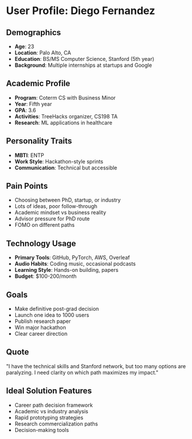 # User Profile: Diego Fernandez

## Demographics
- **Age**: 23
- **Location**: Palo Alto, CA
- **Education**: BS/MS Computer Science, Stanford (5th year)
- **Background**: Multiple internships at startups and Google

## Academic Profile
- **Program**: Coterm CS with Business Minor
- **Year**: Fifth year
- **GPA**: 3.6
- **Activities**: TreeHacks organizer, CS198 TA
- **Research**: ML applications in healthcare

## Personality Traits
- **MBTI**: ENTP
- **Work Style**: Hackathon-style sprints
- **Communication**: Technical but accessible

## Pain Points
- Choosing between PhD, startup, or industry
- Lots of ideas, poor follow-through
- Academic mindset vs business reality
- Advisor pressure for PhD route
- FOMO on different paths

## Technology Usage
- **Primary Tools**: GitHub, PyTorch, AWS, Overleaf
- **Audio Habits**: Coding music, occasional podcasts
- **Learning Style**: Hands-on building, papers
- **Budget**: $100-200/month

## Goals
- Make definitive post-grad decision
- Launch one idea to 1000 users
- Publish research paper
- Win major hackathon
- Clear career direction

## Quote
"I have the technical skills and Stanford network, but too many options are paralyzing. I need clarity on which path maximizes my impact."

## Ideal Solution Features
- Career path decision framework
- Academic vs industry analysis
- Rapid prototyping strategies
- Research commercialization paths
- Decision-making tools